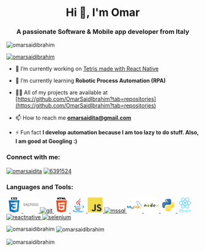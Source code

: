 <h1 align="center">Hi 👋, I'm Omar</h1>
<h3 align="center">A passionate Software & Mobile app developer from Italy</h3>

<p align="left"> <img src="https://komarev.com/ghpvc/?username=omarsaidibrahim&label=Profile%20views&color=0e75b6&style=flat" alt="omarsaidibrahim" /> </p>

<p align="left"> <a href="https://github.com/ryo-ma/github-profile-trophy"><img src="https://github-profile-trophy.vercel.app/?username=omarsaidibrahim" alt="omarsaidibrahim" /></a> </p>

- 🔭 I’m currently working on [Tetris made with React Native](https://github.com/OmarSaidIbrahim/tetris-react-native)

- 🌱 I’m currently learning **Robotic Process Automation (RPA)**

- 👨‍💻 All of my projects are available at [https://github.com/OmarSaidIbrahim?tab=repositories](https://github.com/OmarSaidIbrahim?tab=repositories)

- 📫 How to reach me **omarsaidita@gmail.com**

- ⚡ Fun fact **I develop automation because I am too lazy to do stuff. Also, I am good at Googling :)**

<h3 align="left">Connect with me:</h3>
<p align="left">
<a href="https://linkedin.com/in/omarsaidita" target="blank"><img align="center" src="https://raw.githubusercontent.com/rahuldkjain/github-profile-readme-generator/master/src/images/icons/Social/linked-in-alt.svg" alt="omarsaidita" height="30" width="40" /></a>
<a href="https://stackoverflow.com/users/6391524" target="blank"><img align="center" src="https://raw.githubusercontent.com/rahuldkjain/github-profile-readme-generator/master/src/images/icons/Social/stack-overflow.svg" alt="6391524" height="30" width="40" /></a>
</p>

<h3 align="left">Languages and Tools:</h3>
<p align="left"> <a href="https://www.w3schools.com/css/" target="_blank"> <img src="https://raw.githubusercontent.com/devicons/devicon/master/icons/css3/css3-original-wordmark.svg" alt="css3" width="40" height="40"/> </a> <a href="https://expressjs.com" target="_blank"> <img src="https://raw.githubusercontent.com/devicons/devicon/master/icons/express/express-original-wordmark.svg" alt="express" width="40" height="40"/> </a> <a href="https://git-scm.com/" target="_blank"> <img src="https://www.vectorlogo.zone/logos/git-scm/git-scm-icon.svg" alt="git" width="40" height="40"/> </a> <a href="https://www.w3.org/html/" target="_blank"> <img src="https://raw.githubusercontent.com/devicons/devicon/master/icons/html5/html5-original-wordmark.svg" alt="html5" width="40" height="40"/> </a> <a href="https://www.java.com" target="_blank"> <img src="https://raw.githubusercontent.com/devicons/devicon/master/icons/java/java-original.svg" alt="java" width="40" height="40"/> </a> <a href="https://developer.mozilla.org/en-US/docs/Web/JavaScript" target="_blank"> <img src="https://raw.githubusercontent.com/devicons/devicon/master/icons/javascript/javascript-original.svg" alt="javascript" width="40" height="40"/> </a> <a href="https://www.microsoft.com/en-us/sql-server" target="_blank"> <img src="https://www.svgrepo.com/show/303229/microsoft-sql-server-logo.svg" alt="mssql" width="40" height="40"/> </a> <a href="https://www.mysql.com/" target="_blank"> <img src="https://raw.githubusercontent.com/devicons/devicon/master/icons/mysql/mysql-original-wordmark.svg" alt="mysql" width="40" height="40"/> </a> <a href="https://nodejs.org" target="_blank"> <img src="https://raw.githubusercontent.com/devicons/devicon/master/icons/nodejs/nodejs-original-wordmark.svg" alt="nodejs" width="40" height="40"/> </a> <a href="https://www.python.org" target="_blank"> <img src="https://raw.githubusercontent.com/devicons/devicon/master/icons/python/python-original.svg" alt="python" width="40" height="40"/> </a> <a href="https://reactjs.org/" target="_blank"> <img src="https://raw.githubusercontent.com/devicons/devicon/master/icons/react/react-original-wordmark.svg" alt="react" width="40" height="40"/> </a> <a href="https://reactnative.dev/" target="_blank"> <img src="https://reactnative.dev/img/header_logo.svg" alt="reactnative" width="40" height="40"/> </a> <a href="https://www.selenium.dev" target="_blank"> <img src="https://raw.githubusercontent.com/detain/svg-logos/780f25886640cef088af994181646db2f6b1a3f8/svg/selenium-logo.svg" alt="selenium" width="40" height="40"/> </a> </p>

<p><img align="left" src="https://github-readme-stats.vercel.app/api/top-langs?username=omarsaidibrahim&show_icons=true&locale=en&layout=compact" alt="omarsaidibrahim" /></p>

<p>&nbsp;<img align="center" src="https://github-readme-stats.vercel.app/api?username=omarsaidibrahim&show_icons=true&locale=en" alt="omarsaidibrahim" /></p>

<p><img align="center" src="https://github-readme-streak-stats.herokuapp.com/?user=omarsaidibrahim&" alt="omarsaidibrahim" /></p>
